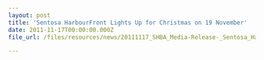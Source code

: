 ```yaml
---
layout: post
title: 'Sentosa HarbourFront Lights Up for Christmas on 19 November'
date: 2011-11-17T00:00:00.000Z
file_url: /files/resources/news/20111117_SHBA_Media-Release-_Sentosa_Harbourfront_lights_up_for_Christmas.pdf

---
```

